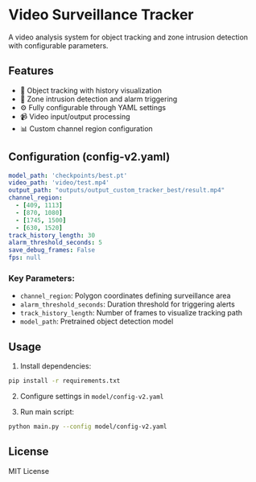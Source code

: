 # Video Surveillance Tracker

A video analysis system for object tracking and zone intrusion detection with configurable parameters.

## Features

- 🎯 Object tracking with history visualization
- 🚨 Zone intrusion detection and alarm triggering
- ⚙️ Fully configurable through YAML settings
- 📹 Video input/output processing
- 📊 Custom channel region configuration

## Configuration (config-v2.yaml)
```yaml
model_path: 'checkpoints/best.pt'
video_path: 'video/test.mp4'
output_path: "outputs/output_custom_tracker_best/result.mp4"
channel_region:
  - [409, 1113]
  - [870, 1080]
  - [1745, 1500]
  - [630, 1520]
track_history_length: 30
alarm_threshold_seconds: 5
save_debug_frames: False
fps: null
```

### Key Parameters:
- `channel_region`: Polygon coordinates defining surveillance area
- `alarm_threshold_seconds`: Duration threshold for triggering alerts
- `track_history_length`: Number of frames to visualize tracking path
- `model_path`: Pretrained object detection model

## Usage

1. Install dependencies:
```bash
pip install -r requirements.txt
```

2. Configure settings in `model/config-v2.yaml`

3. Run main script:
```bash
python main.py --config model/config-v2.yaml
```

## License
MIT License
